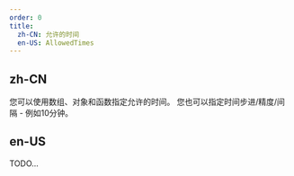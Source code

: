 ```yaml
---
order: 0
title:
  zh-CN: 允许的时间
  en-US: AllowedTimes
---
```


## zh-CN

您可以使用数组、对象和函数指定允许的时间。 您也可以指定时间步进/精度/间隔 - 例如10分钟。

## en-US

TODO...
